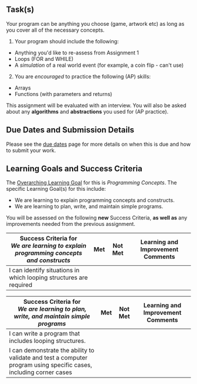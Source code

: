 ## Task(s)

Your program can be anything you choose (game, artwork etc) as long as you cover all of the necessary concepts.
 
1. Your program should include the following:
* Anything you'd like to re-assess from Assignment 1
* Loops (FOR and WHILE)
* A _simulation_ of a real world event (for example, a coin flip - can't use)

2. You are _encouraged_ to practice the following (AP) skills:
* Arrays
* Functions (with parameters and returns)

This assignment will be evaluated with an interview.  You will also be asked about any **algorithms** and **abstractions** you used for (AP practice).

## Due Dates and Submission Details

Please see the [due dates](./Due-Dates-and-Submission-Details) page for more details on when this is due and how to submit your work.

## Learning Goals and Success Criteria

The [Overarching Learning Goal](./images/ICS2O.jpg) for this is _Programming Concepts_.
The specific Learning Goal(s) for this include:
  * We are learning to explain programming concepts and constructs.
  * We are learning to plan, write, and maintain simple programs.

You will be assessed on the following **new** Success Criteria, **as well as** any improvements needed from the previous assignment.

| Success Criteria for <br/> _We are learning to explain programming concepts and constructs_ | Met | Not Met | Learning and Improvement Comments |
| ----------- | --- | ------ | ------- |
| I can identify situations in which looping structures are required | | | |


| Success Criteria for <br/> _We are learning to plan, write, and maintain simple programs_ | Met | Not Met | Learning and Improvement Comments |
| ----------- | --- | ------ | ------- |
| I can write a program that includes looping structures.  | | | |
| I can demonstrate the ability to validate and test a computer program using specific cases, including corner cases | | | |
